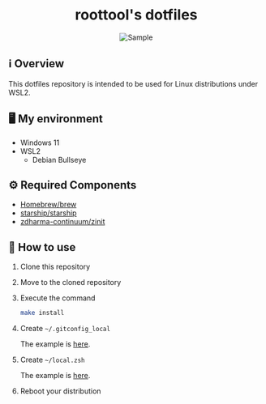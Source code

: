 <!-- markdownlint-disable MD033 MD041 -->
<div align="center">
  <h1>roottool's dotfiles</h1>
  <img alt="Sample" src="https://user-images.githubusercontent.com/11808736/146920735-d30c270e-992f-441f-82cf-9dfdce51f613.png"/>
</div>

## ℹ️ Overview

This dotfiles repository is intended to be used for Linux distributions under WSL2.

## 🖥️ My environment

- Windows 11
- WSL2
  - Debian Bullseye

## ⚙️ Required Components

- [Homebrew/brew](https://github.com/Homebrew/brew)
- [starship/starship](https://github.com/starship/starship)
- [zdharma-continuum/zinit](https://github.com/zdharma-continuum/zinit)

## 🔰 How to use

1. Clone this repository
2. Move to the cloned repository
3. Execute the command

    ```bash
    make install
    ```

4. Create `~/.gitconfig_local`

   The example is [here](example/.gitconfig_local).

5. Create `~/local.zsh`

   The example is [here](example/local.zsh).

6. Reboot your distribution
